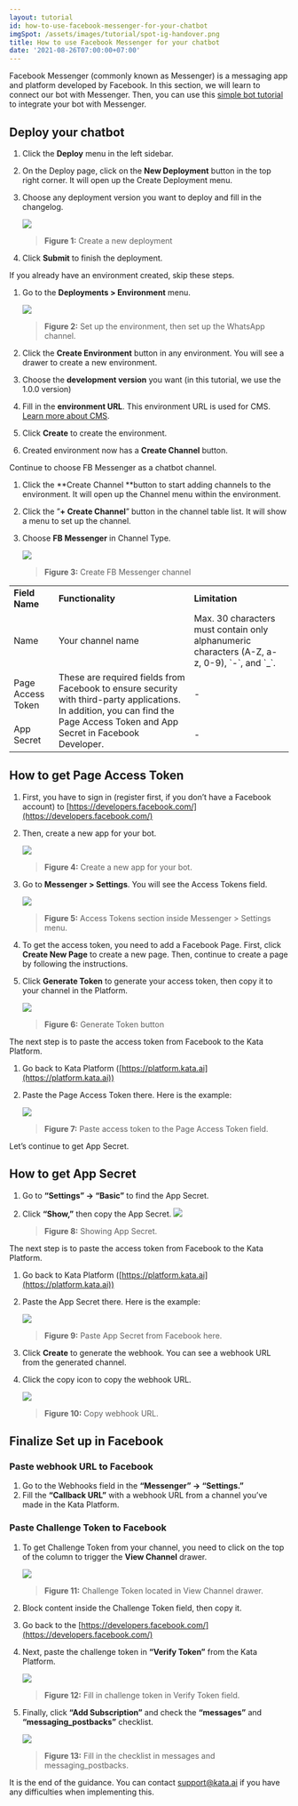```yaml
---
layout: tutorial
id: how-to-use-facebook-messenger-for-your-chatbot
imgSpot: /assets/images/tutorial/spot-ig-handover.png
title: How to use Facebook Messenger for your chatbot
date: '2021-08-26T07:00:00+07:00'
---
```


Facebook Messenger (commonly known as Messenger) is a messaging app and platform developed by Facebook. In this section, we will learn to connect our bot with Messenger. Then, you can use this [simple bot tutorial](https://docs.google.com/document/u/0/d/1_0Or96U0Ru32BBzOCcYOiNzuwxKtJdKIxW4ZJZzeceA/edit) to integrate your bot with Messenger.

## Deploy your chatbot

1. Click the **Deploy** menu in the left sidebar.
2. On the Deploy page, click on the **New Deployment** button in the top right corner. It will open up the Create Deployment menu.
3. Choose any deployment version you want to deploy and fill in the changelog.

    ![](https://lh6.googleusercontent.com/pirqaBIBV5pgDCwlh0meA62oISQC-fpKylZtwIswegWd_H0WafUzhYAULwFgativywXNyx9Qyg-JcvqePHjl7Od-PJDrT5p1yDPD5O4jLIHD1ju7GGWFwbs6PuuEqnqyrCXgYsPc)

    > **Figure 1:** Create a new deployment

4. Click **Submit** to finish the deployment.

If you already have an environment created, skip these steps.

1.  Go to the **Deployments > Environment** menu.

    ![](https://lh6.googleusercontent.com/JRstpsCUtzt-fUbkVMmq84_XssMVqirY0B6b3ibh5oUdlHRkKsm5PFDp_-33unRrJhAbqi3_tQXXlSVo_Y9odjh5i2_xc51paF2qjVD3A7bUMxSIHXGPyfqNtmPHw2NeEY7GBR62)

    > **Figure 2:** Set up the environment, then set up the WhatsApp channel.

2.  Click the **Create Environment** button in any environment. You will see a drawer to create a new environment.
3.  Choose the **development version** you want (in this tutorial, we use the 1.0.0 version)
4.  Fill in the **environment URL**. This environment URL is used for CMS.[ Learn more about CMS](https://docs.kata.ai/cms-studio/about/').
5.  Click **Create** to create the environment.
6.  Created environment now has a **Create Channel** button.

Continue to choose FB Messenger as a chatbot channel.

1. Click the **Create Channel **button to start adding channels to the environment. It will open up the Channel menu within the environment.
2. Click the ”**+ Create Channel**” button in the channel table list. It will show a menu to set up the channel.
3. Choose **FB Messenger** in Channel Type.

    ![](https://lh3.googleusercontent.com/td1ymVbCSIVL4SgD8jWViUQ9tACf_e93zqR047EbaHhOjxu29w473bZ1C9CVtvbdxfGrlAQQY7xOVh63EwX3KMTPLnpcHjeYALpFwB2baBEh09g-N-RMbaUvb-l4qJxSaRlmHkP9)

    > **Figure 3:** Create FB Messenger channel

<table>
  <tr>
   <td>
    <strong>Field Name</strong>
   </td>
   <td>
    <strong>Functionality</strong>
   </td>
   <td>
    <strong>Limitation</strong>
   </td>
  </tr>
  <tr>
   <td>
    Name
   </td>
   <td>
    Your channel name
   </td>
   <td>
    Max. 30 characters must contain only alphanumeric characters (A-Z, a-z, 0-9), `-`, and `_`.
   </td>
  </tr>
  <tr>
   <td>
    Page Access Token
   </td>
   <td rowspan="2" >
    These are required fields from Facebook to ensure security with third-party applications. In addition, you can find the Page Access Token and App Secret in Facebook Developer.
   </td>
   <td>
    -
   </td>
  </tr>
  <tr>
   <td>
    App Secret
   </td>
   <td>
    -
   </td>
  </tr>
</table>

## How to get Page Access Token

1.  First, you have to sign in (register first, if you don’t have a Facebook account) to [https://developers.facebook.com/](https://developers.facebook.com/)
2.  Then, create a new app for your bot.

    ![](https://lh5.googleusercontent.com/BGmz6EAY4qfVL7UVC3eno0bzkKceAn1K4gXLJReovNL78LFyVK3a6lDj39m4kSmFhE97NkqrpZa3bNvCU3ohsfRC7RkpbRUCNnNFWu5F_DOyFa9eeMSDoQYu7rRvEIExF2j0R6x2)

    > **Figure 4:** Create a new app for your bot.

3.  Go to **Messenger > Settings**. You will see the Access Tokens field.

    ![](https://lh5.googleusercontent.com/1VcPoy4NknoTEERYPFP9x71gSO_Y7HNYCkzrFhME2WD03f278-NKQzTJK0bBiSXHZqM0Mkl06s5c_6yPRu8AxMaCNX7Xbi6cWhTZZuFEqgaUfWKsVn4l6hpE57LhjHkntRYtWqdf)

    > **Figure 5:** Access Tokens section inside Messenger > Settings menu.

4.  To get the access token, you need to add a Facebook Page. First, click **Create New Page** to create a new page. Then, continue to create a page by following the instructions.
5.  Click **Generate Token** to generate your access token, then copy it to your channel in the Platform.

    ![](https://lh5.googleusercontent.com/lNW3CBq_NqxTGs_4CJeOlis_ODDp7is5IO0UWBeFz7tUegk4RERynBmJh8pGuDd4E06mIiZhK0ISXyuMN0rKMB0on9s73r93JkFaYRNUzASkrQRA7GVpTLSmQTkM0LTKSVIhIt23)

    > **Figure 6:** Generate Token button

The next step is to paste the access token from Facebook to the Kata Platform.

1.  Go back to Kata Platform ([https://platform.kata.ai](https://platform.kata.ai))
2.  Paste the Page Access Token there. Here is the example:

    ![](https://lh3.googleusercontent.com/o-6x8m6t0J0p_4MJeJtl7B_ezDVtZ6CU55DZFuLTDrFUCIAdb0k2qNH0uoD0x-mgcWI2n0lXEwzuMGSnmsxKKm2KfsOSHilkcZA8XUF63nfn_yCgsKnDx3-JXedrxBXUj4pEXzlb)

    > **Figure 7:** Paste access token to the Page Access Token field.

Let’s continue to get App Secret.

## How to get App Secret

1. Go to **“Settings” → “Basic”** to find the App Secret.
2. Click **“Show,”** then copy the App Secret.
   ![](https://lh5.googleusercontent.com/wt10fIEZUBmFLKRsg5tGnDJaN8ssn3qKLNHElSZnLUFCIBiEBm9cVJdncdR3XuJ0ndnI8yKZZPWPblMaIMiRWUo0LNdHnqMvZxinVNFkjlowQ5vEEIkkLC0zzuRBE-L5BvL_zpWy)

    > **Figure 8:** Showing App Secret.

The next step is to paste the access token from Facebook to the Kata Platform.

1.  Go back to Kata Platform ([https://platform.kata.ai](https://platform.kata.ai))
2.  Paste the App Secret there. Here is the example:

    ![](https://lh5.googleusercontent.com/71FJSORECUYLLiVG2U0xD1JIT_OUfNfQfRdI971uSIsWQbK2RbdMWTRylPtRsLJxBUluvCUqbuNHKHgCSqk26ENDy2TWaVx8FxcHf9TX3VGZCK_CVMNAnOqcs5Vc2gOrFHefzGit)

    > **Figure 9:** Paste App Secret from Facebook here.

3.  Click **Create** to generate the webhook. You can see a webhook URL from the generated channel.
4.  Click the copy icon to copy the webhook URL.

    ![](https://lh6.googleusercontent.com/FKeuK2vrCDJKPFmz9G-tWSYMB9oBO66FC4sTj_-o7VRxmzG5yKjHIGKYc_6i08Dqrt-R5JloTVOh8EqALIP3VV6CJdDSsCPHud4JUiDaCSHEZANVGpJ-3QyKADQZpaeAzkzxshfx)

    > **Figure 10:** Copy webhook URL.

## Finalize Set up in Facebook

### Paste webhook URL to Facebook

1. Go to the Webhooks field in the **“Messenger” → “Settings.”**
2. Fill the **“Callback URL”** with a webhook URL from a channel you’ve made in the Kata Platform.

### Paste Challenge Token to Facebook

1. To get Challenge Token from your channel, you need to click on the top of the column to trigger the **View Channel** drawer.

    ![](https://lh5.googleusercontent.com/KLqklBmww0wUto-TFDOqliGafescDeaH5-k_vVW9rvlDOgdQGpzuZi-suSUP5bMU7_5hAiwghJrU6IuLxrCs12eAa0tVz11_UR6FoXnQ-G2kPhwQN6F2ePYFhi_u1axtLd9_WVgs)

    > **Figure 11:** Challenge Token located in View Channel drawer.

2. Block content inside the Challenge Token field, then copy it.
3. Go back to the [https://developers.facebook.com/](https://developers.facebook.com/)

4. Next, paste the challenge token in **“Verify Token”** from the Kata Platform.

    ![](https://lh4.googleusercontent.com/_jGjTFmSis0d-3EaRt1tlujc497JPNhsnZ1u0TH1arYNYH_de-NcmrhRNOXD0VUY9J-RQxMy23bgOhPfjR1KdDpCpY8m0DPwGnr4sPaUoKdgNBJgiwD1phrFXD42YOMpbv8OyZtc)

    > **Figure 12:** Fill in challenge token in Verify Token field.

5. Finally, click **“Add Subscription”** and check the **“messages”** and **“messaging_postbacks”** checklist.

    ![](https://lh3.googleusercontent.com/gnofrwknfi19LW7QUtlQte5PYRd641Us6dbT2JzaxFK94kAV6brBDIBbV3uGR52T8sTFBW3hyDlUuvfqcCmZmHifNQ8cKXe-yEgLU4KB5VSyh-5EoNNmz8Yw9oidaoIYl2jcL8sq)

    > **Figure 13:** Fill in the checklist in messages and messaging_postbacks.

It is the end of the guidance. You can contact [support@kata.ai](mailto:support@kata.ai) if you have any difficulties when implementing this.
